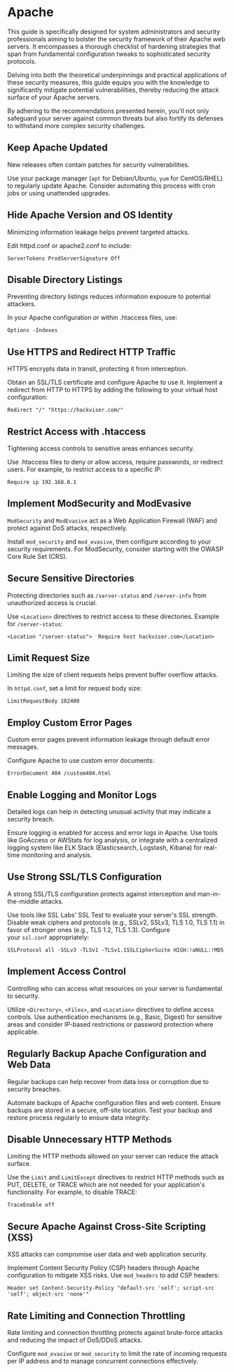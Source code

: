 # Apache

This guide is specifically designed for system administrators and security professionals aiming to bolster the security framework of their Apache web servers. It encompasses a thorough checklist of hardening strategies that span from fundamental configuration tweaks to sophisticated security protocols.

Delving into both the theoretical underpinnings and practical applications of these security measures, this guide equips you with the knowledge to significantly mitigate potential vulnerabilities, thereby reducing the attack surface of your Apache servers.

By adhering to the recommendations presented herein, you'll not only safeguard your server against common threats but also fortify its defenses to withstand more complex security challenges.

## Keep Apache Updated

New releases often contain patches for security vulnerabilities.

Use your package manager (`apt` for Debian/Ubuntu, `yum` for CentOS/RHEL) to regularly update Apache. Consider automating this process with cron jobs or using unattended upgrades.

## Hide Apache Version and OS Identity

Minimizing information leakage helps prevent targeted attacks.

Edit httpd.conf or apache2.conf to include:

```
ServerTokens ProdServerSignature Off
```

## Disable Directory Listings

Preventing directory listings reduces information exposure to potential attackers.

In your Apache configuration or within .htaccess files, use:

```
Options -Indexes
```

## Use HTTPS and Redirect HTTP Traffic

HTTPS encrypts data in transit, protecting it from interception.

Obtain an SSL/TLS certificate and configure Apache to use it. Implement a redirect from HTTP to HTTPS by adding the following to your virtual host configuration:

```
Redirect "/" "https://hackviser.com/"
```

## Restrict Access with .htaccess

Tightening access controls to sensitive areas enhances security.

Use .htaccess files to deny or allow access, require passwords, or redirect users. For example, to restrict access to a specific IP:

```
Require ip 192.168.0.1
```

## Implement ModSecurity and ModEvasive

`ModSecurity` and `ModEvasive` act as a Web Application Firewall (WAF) and protect against DoS attacks, respectively.

Install `mod_security` and `mod_evasive`, then configure according to your security requirements. For ModSecurity, consider starting with the OWASP Core Rule Set (CRS).

## Secure Sensitive Directories

Protecting directories such as `/server-status` and `/server-info` from unauthorized access is crucial.

Use `<Location>` directives to restrict access to these directories. Example for `/server-status`:

```
<Location "/server-status">  Require host hackviser.com</Location>
```

## Limit Request Size

Limiting the size of client requests helps prevent buffer overflow attacks.

In `httpd.conf`, set a limit for request body size:

```
LimitRequestBody 102400
```

## Employ Custom Error Pages

Custom error pages prevent information leakage through default error messages.

Configure Apache to use custom error documents:

```
ErrorDocument 404 /custom404.html
```

## Enable Logging and Monitor Logs

Detailed logs can help in detecting unusual activity that may indicate a security breach.

Ensure logging is enabled for access and error logs in Apache. Use tools like GoAccess or AWStats for log analysis, or integrate with a centralized logging system like ELK Stack (Elasticsearch, Logstash, Kibana) for real-time monitoring and analysis.

## Use Strong SSL/TLS Configuration

A strong SSL/TLS configuration protects against interception and man-in-the-middle attacks.

Use tools like SSL Labs' SSL Test to evaluate your server's SSL strength. Disable weak ciphers and protocols (e.g., SSLv2, SSLv3, TLS 1.0, TLS 1.1) in favor of stronger ones (e.g., TLS 1.2, TLS 1.3). Configure your `ssl.conf` appropriately:

```
SSLProtocol all -SSLv3 -TLSv1 -TLSv1.1SSLCipherSuite HIGH:!aNULL:!MD5
```

## Implement Access Control

Controlling who can access what resources on your server is fundamental to security.

Utilize `<Directory>`, `<Files>`, and `<Location>` directives to define access controls. Use authentication mechanisms (e.g., Basic, Digest) for sensitive areas and consider IP-based restrictions or password protection where applicable.

## Regularly Backup Apache Configuration and Web Data

Regular backups can help recover from data loss or corruption due to security breaches.

Automate backups of Apache configuration files and web content. Ensure backups are stored in a secure, off-site location. Test your backup and restore process regularly to ensure data integrity.

## Disable Unnecessary HTTP Methods

Limiting the HTTP methods allowed on your server can reduce the attack surface.

Use the `Limit` and `LimitExcept` directives to restrict HTTP methods such as PUT, DELETE, or TRACE which are not needed for your application's functionality. For example, to disable TRACE:

```
TraceEnable off
```

## Secure Apache Against Cross-Site Scripting (XSS)

XSS attacks can compromise user data and web application security.

Implement Content Security Policy (CSP) headers through Apache configuration to mitigate XSS risks. Use `mod_headers` to add CSP headers:

```
Header set Content-Security-Policy "default-src 'self'; script-src 'self'; object-src 'none'"
```

## Rate Limiting and Connection Throttling

Rate limiting and connection throttling protects against brute-force attacks and reducing the impact of DoS/DDoS attacks.

Configure `mod_evasive` or `mod_security` to limit the rate of incoming requests per IP address and to manage concurrent connections effectively.